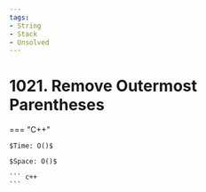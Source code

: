 ```yaml
---
tags:
- String
- Stack
- Unsolved
---
```



# 1021. Remove Outermost Parentheses

=== "C++"

    $Time: O()$

    $Space: O()$

    ``` c++
    ```